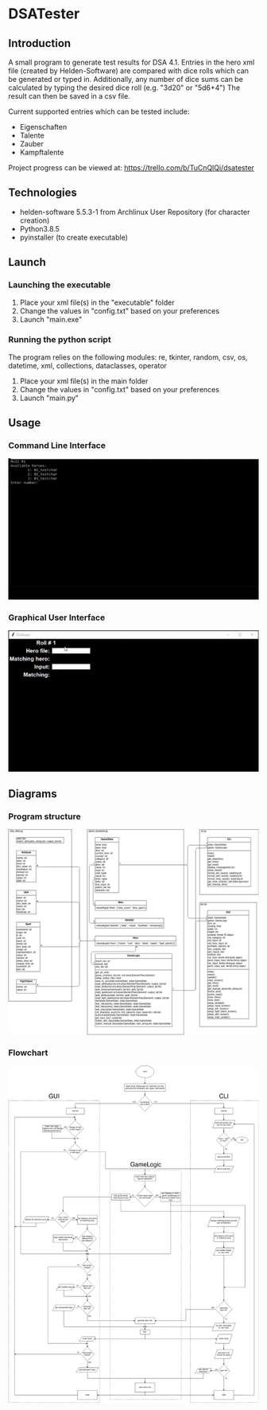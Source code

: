 # DSATester
## Introduction

A small program to generate test results for DSA 4.1. Entries in the hero xml file (created by Helden-Software) are compared with dice rolls which can be generated or typed in. 
Additionally, any number of dice sums can be calculated by typing the desired dice roll (e.g. "3d20" or "5d6+4")
The result can then be saved in a csv file.

Current supported entries which can be tested include:
* Eigenschaften
* Talente
* Zauber
* Kampftalente

Project progress can be viewed at: https://trello.com/b/TuCnQlQi/dsatester

## Technologies
* helden-software 5.5.3-1 from Archlinux User Repository (for character creation)
* Python3.8.5
* pyinstaller (to create executable)

## Launch
### Launching the executable
1. Place your xml file(s) in the "executable" folder
2. Change the values in "config.txt" based on your preferences
3. Launch "main.exe"

### Running the python script
The program relies on the following modules:
re, tkinter, random, csv, os, datetime, xml, collections, dataclasses, operator

1. Place your xml file(s) in the main folder
2. Change the values in "config.txt" based on your preferences
3. Launch "main.py"

## Usage
### Command Line Interface
![CLI version](./images/DSATester-cli-cut.gif)

### Graphical User Interface
![GUI version](./images/DSATester-gui-cut.gif)

## Diagrams
### Program structure
![Program structure](./images/structure.png)
### Flowchart
![Flowchart](./images/flowchart.png)
